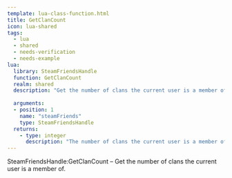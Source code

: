 ```yaml
---
template: lua-class-function.html
title: GetClanCount
icon: lua-shared
tags:
  - lua
  - shared
  - needs-verification
  - needs-example
lua:
  library: SteamFriendsHandle
  function: GetClanCount
  realm: shared
  description: "Get the number of clans the current user is a member of."
  
  arguments:
  - position: 1
    name: "steamFriends"
    type: SteamFriendsHandle
  returns:
    - type: integer
      description: "The number of clans the current user is a member of."
---
```


<div class="lua__search__keywords">
SteamFriendsHandle:GetClanCount &#x2013; Get the number of clans the current user is a member of.
</div>
